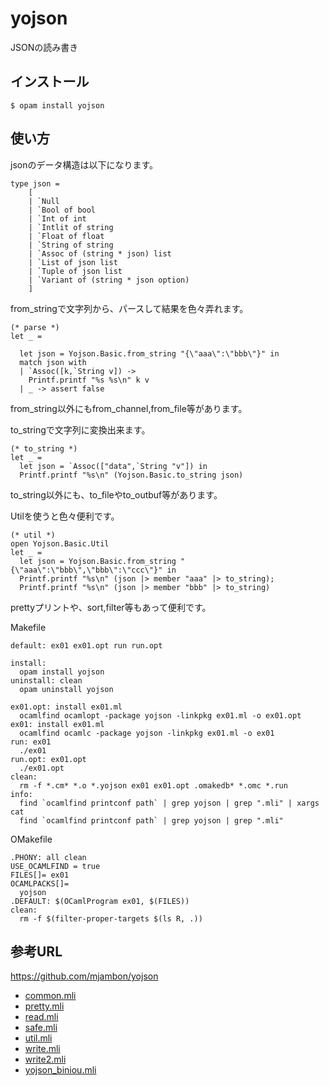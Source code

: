 # yojson

JSONの読み書き

## インストール

	$ opam install yojson

## 使い方

jsonのデータ構造は以下になります。

```
type json =
    [
    | `Null
    | `Bool of bool
    | `Int of int
    | `Intlit of string
    | `Float of float
    | `String of string
    | `Assoc of (string * json) list
    | `List of json list
    | `Tuple of json list
    | `Variant of (string * json option)
    ]
```

from_stringで文字列から、パースして結果を色々弄れます。

```
(* parse *)
let _ =

  let json = Yojson.Basic.from_string "{\"aaa\":\"bbb\"}" in
  match json with
  | `Assoc([k,`String v]) ->
    Printf.printf "%s %s\n" k v
  | _ -> assert false
```

from_string以外にもfrom_channel,from_file等があります。


to_stringで文字列に変換出来ます。

```
(* to_string *)
let _ =
  let json = `Assoc(["data",`String "v"]) in
  Printf.printf "%s\n" (Yojson.Basic.to_string json)
```

to_string以外にも、to_fileやto_outbuf等があります。


Utilを使うと色々便利です。

```
(* util *)
open Yojson.Basic.Util
let _ =
  let json = Yojson.Basic.from_string "{\"aaa\":\"bbb\",\"bbb\":\"ccc\"}" in
  Printf.printf "%s\n" (json |> member "aaa" |> to_string);
  Printf.printf "%s\n" (json |> member "bbb" |> to_string)
```

prettyプリントや、sort,filter等もあって便利です。

Makefile

```
default: ex01 ex01.opt run run.opt

install:
  opam install yojson
uninstall: clean
  opam uninstall yojson

ex01.opt: install ex01.ml
  ocamlfind ocamlopt -package yojson -linkpkg ex01.ml -o ex01.opt
ex01: install ex01.ml
  ocamlfind ocamlc -package yojson -linkpkg ex01.ml -o ex01
run: ex01
  ./ex01
run.opt: ex01.opt
  ./ex01.opt
clean:
  rm -f *.cm* *.o *.yojson ex01 ex01.opt .omakedb* *.omc *.run
info:
  find `ocamlfind printconf path` | grep yojson | grep ".mli" | xargs cat 
  find `ocamlfind printconf path` | grep yojson | grep ".mli" 

```

OMakefile

```
.PHONY: all clean
USE_OCAMLFIND = true
FILES[]= ex01
OCAMLPACKS[]=
  yojson
.DEFAULT: $(OCamlProgram ex01, $(FILES))
clean:
  rm -f $(filter-proper-targets $(ls R, .))
```

## 参考URL

https://github.com/mjambon/yojson

- [common.mli](https://github.com/mjambon/yojson/blob/master/common.mli)
- [pretty.mli](https://github.com/mjambon/yojson/blob/master/pretty.mli)
- [read.mli](https://github.com/mjambon/yojson/blob/master/read.mli)
- [safe.mli](https://github.com/mjambon/yojson/blob/master/safe.mli)
- [util.mli](https://github.com/mjambon/yojson/blob/master/util.mli)
- [write.mli](https://github.com/mjambon/yojson/blob/master/write.mli)
- [write2.mli](https://github.com/mjambon/yojson/blob/master/write2.mli)
- [yojson_biniou.mli](https://github.com/mjambon/yojson/blob/master/yojson_biniou.mli)
